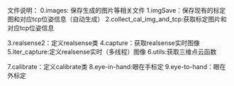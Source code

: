 文件说明：
  0.images: 保存生成的图片等相关文件
  1.imgSave：保存现有的标定图和对应tcp位姿信息（自动生成）
  2.collect_cal_img_and_tcp:获取标定图片和对应tcp位姿信息

  3.realsense2：定义realsense类
  4.capture：获取realsense实时图像
  5.iter_capture:定义realsense实时（多线程）图像
  6.utils:获取三维点云函数

  7.calibrate：定义calibrate类
  8.eye-in-hand:眼在手标定
  9.eye-to-hand：眼在外标定

